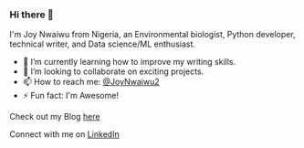 ### Hi there 👋
I'm Joy Nwaiwu from Nigeria, an Environmental biologist, Python developer, technical writer, and Data science/ML enthusiast.
- 🌱 I’m currently learning how to improve my writing skills.
- 👯 I’m looking to collaborate on exciting projects.
- 📫 How to reach me: [@JoyNwaiwu2](https://twitter.com/JoyNwaiwu2?s=08)
- ⚡ Fun fact: I'm Awesome!

Check out my Blog [here](https://joynwaiwu.hashnode.dev/)

Connect with me on [LinkedIn](https://www.linkedin.com/in/joy-nwaiwu-bb3b87177/)


<!--
**JoyNwaiwu/JoyNwaiwu** is a ✨ _special_ ✨ repository because its `README.md` (this file) appears on your GitHub profile.

Here are some ideas to get you started:

- 🔭 I’m currently working on ...


- 🤔 I’m looking for help with ...
- 💬 Ask me about ...

- 😄 Pronouns: ...

-->
